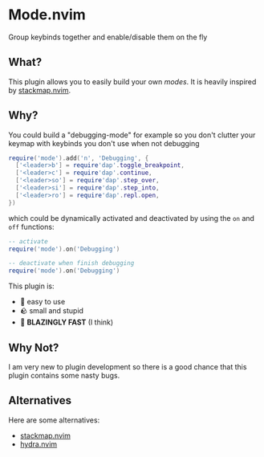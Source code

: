 # Mode.nvim
Group keybinds together and enable/disable them on the fly

## What?
This plugin allows you to easily build your own _modes_.
It is heavily inspired by [stackmap.nvim](https://github.com/tjdevries/stackmap.nvim).

## Why?
You could build a "debugging-mode" for example so you don't clutter your keymap
with keybinds you don't use when not debugging
```lua
require('mode').add('n', 'Debugging', {
  ['<leader>b'] = require'dap'.toggle_breakpoint,
  ['<leader>c'] = require'dap'.continue,
  ['<leader>so'] = require'dap'.step_over,
  ['<leader>si'] = require'dap'.step_into,
  ['<leader>ro'] = require'dap'.repl.open,
})
```
which could be dynamically activated and deactivated by using the `on` and `off`
functions:
```lua
-- activate
require('mode').on('Debugging')

-- deactivate when finish debugging
require('mode').on('Debugging')
```
This plugin is:
 - 🐒 easy to use
 - 🪨 small and stupid
 - 🚀 **BLAZINGLY FAST** (I think)

## Why Not?
I am very new to plugin development so there is a good chance that this plugin contains
some nasty bugs.

## Alternatives
Here are some alternatives:
 - [stackmap.nvim](https://github.com/tjdevries/stackmap.nvim)
 - [hydra.nvim](anuvyklack/hydra.nvim)
